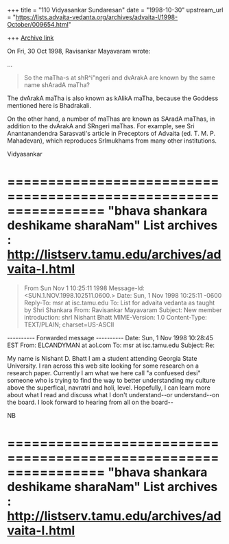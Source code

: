 +++
title = "110 Vidyasankar Sundaresan"
date = "1998-10-30"
upstream_url = "https://lists.advaita-vedanta.org/archives/advaita-l/1998-October/009654.html"

+++
[Archive link](https://lists.advaita-vedanta.org/archives/advaita-l/1998-October/009654.html)

On Fri, 30 Oct 1998, Ravisankar Mayavaram wrote:

...

> So the maTha-s at shR^i"ngeri and dvArakA are known by the same
> name shAradA maTha?

The dvArakA maTha is also known as kAlikA maTha, because the Goddess
mentioned here is Bhadrakali.

On the other hand, a number of maThas are known as SAradA maThas, in
addition to the dvArakA and SRngeri maThas. For example, see Sri
Anantanandendra Sarasvati's article in Preceptors of Advaita (ed. T. M. P.
Mahadevan), which reproduces SrImukhams from many other institutions.

Vidyasankar

================================================================
"bhava shankara deshikame sharaNam"
List archives : http://listserv.tamu.edu/archives/advaita-l.html
================================================================
>From  Sun Nov  1 10:25:11 1998
Message-Id: <SUN.1.NOV.1998.102511.0600.>
Date: Sun, 1 Nov 1998 10:25:11 -0600
Reply-To: msr at isc.tamu.edu
To: List for advaita vedanta as taught by Shri Shankara
        <ADVAITA-L at TAMU.EDU>
From: Ravisankar Mayavaram <msr at ISC.TAMU.EDU>
Subject: New member introduction: shrI Nishant Bhatt
MIME-Version: 1.0
Content-Type: TEXT/PLAIN; charset=US-ASCII

---------- Forwarded message ----------
Date: Sun, 1 Nov 1998 10:28:45 EST
From: ELCANDYMAN at aol.com
To: msr at isc.tamu.edu
Subject: Re:

My name is Nishant D. Bhatt
        I am a student attending Georgia State University.  I ran
across this web site looking for some research on a research
paper.  Currently I am what we here call "a confuesed desi"
someone who is trying to find the way to better understanding my
culture above the superfical, navratri and holi, level.
Hopefully, I can learn more about what I read and discuss what I
don't understand--or understand--on the board.  I look forward to
hearing from all on the board--

NB

================================================================
"bhava shankara deshikame sharaNam"
List archives : http://listserv.tamu.edu/archives/advaita-l.html
================================================================

